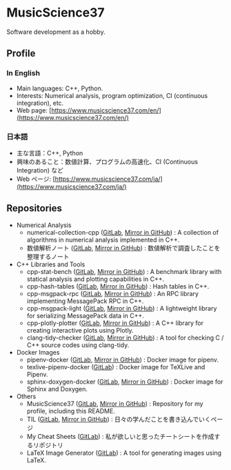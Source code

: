# MusicScience37

Software development as a hobby.

## Profile

### In English

- Main languages: C++, Python.
- Interests: Numerical analysis, program optimization, CI (continuous integration), etc.
- Web page: [https://www.musicscience37.com/en/](https://www.musicscience37.com/en/)

### 日本語

- 主な言語：C++, Python
- 興味のあること：数値計算、プログラムの高速化、CI (Continuous Integration) など
- Web ページ: [https://www.musicscience37.com/ja/](https://www.musicscience37.com/ja/)

## Repositories

- Numerical Analysis
  - numerical-collection-cpp ([GitLab](https://gitlab.com/MusicScience37Projects/numerical-analysis/numerical-collection-cpp), [Mirror in GitHub](https://github.com/MusicScience37/numerical-collection-cpp))
    : A collection of algorithms in numerical analysis implemented in C++.
  - 数値解析ノート ([GitLab](https://gitlab.com/MusicScience37Projects/numerical-analysis/numerical-analysis-note), [Mirror in GitHub](https://github.com/MusicScience37/numerical-analysis-note))
    : 数値解析で調査したことを整理するノート
- C++ Libraries and Tools
  - cpp-stat-bench ([GitLab](https://gitlab.com/MusicScience37Projects/utility-libraries/cpp-stat-bench), [Mirror in GitHub](https://github.com/MusicScience37/cpp-stat-bench))
    : A benchmark library with statical analysis and plotting capabilities in C++.
  - cpp-hash-tables ([GitLab](https://gitlab.com/MusicScience37Projects/utility-libraries/cpp-hash-tables), [Mirror in GitHub](https://github.com/MusicScience37/cpp-hash-tables))
    : Hash tables in C++.
  - cpp-msgpack-rpc ([GitLab](https://gitlab.com/MusicScience37Projects/utility-libraries/cpp-msgpack-rpc), [Mirror in GitHub](https://github.com/MusicScience37/cpp-msgpack-rpc))
    : An RPC library implementing MessagePack RPC in C++.
  - cpp-msgpack-light ([GitLab](https://gitlab.com/MusicScience37Projects/utility-libraries/cpp-msgpack-light), [Mirror in GitHub](https://github.com/MusicScience37/cpp-msgpack-light))
    : A lightweight library for serializing MessagePack data in C++.
  - cpp-plotly-plotter ([GitLab](https://gitlab.com/MusicScience37Projects/utility-libraries/cpp-plotly-plotter), [Mirror in GitHub](https://github.com/MusicScience37/cpp-plotly-plotter))
    : A C++ library for creating interactive plots using Plotly.
  - clang-tidy-checker ([GitLab](https://gitlab.com/MusicScience37Projects/tools/clang-tidy-checker), [Mirror in GitHub](https://github.com/MusicScience37/clang-tidy-checker))
    : A tool for checking C / C++ source codes using clang-tidy.
- Docker Images
  - pipenv-docker ([GitLab](https://gitlab.com/MusicScience37Projects/docker/pipenv-docker), [Mirror in GitHub](https://github.com/MusicScience37/pipenv-docker))
    : Docker image for pipenv.
  - texlive-pipenv-docker ([GitLab](https://gitlab.com/MusicScience37Projects/docker/texlive-pipenv-docker))
    : Docker image for TeXLive and Pipenv.
  - sphinx-doxygen-docker ([GitLab](https://gitlab.com/MusicScience37Projects/docker/sphinx-doxygen-docker), [Mirror in GitHub](https://github.com/MusicScience37/sphinx-doxygen-docker))
    : Docker image for Sphinx and Doxygen.
- Others
  - MusicScience37 ([GitLab](https://gitlab.com/MusicScience37/MusicScience37), [Mirror in GitHub](https://github.com/MusicScience37/MusicScience37))
    : Repository for my profile, including this README.
  - TIL ([GitLab](https://gitlab.com/MusicScience37/til), [Mirror in GitHub](https://github.com/MusicScience37/TIL))
    : 日々の学んだことを書き込んでいくページ
  - My Cheat Sheets ([GitLab](https://gitlab.com/MusicScience37Projects/documents/my-cheat-sheets))
    : 私が欲しいと思ったチートシートを作成するリポジトリ
  - LaTeX Image Generator ([GitLab](https://gitlab.com/MusicScience37Projects/tools/latex-image-generator))
    : A tool for generating images using LaTeX.
